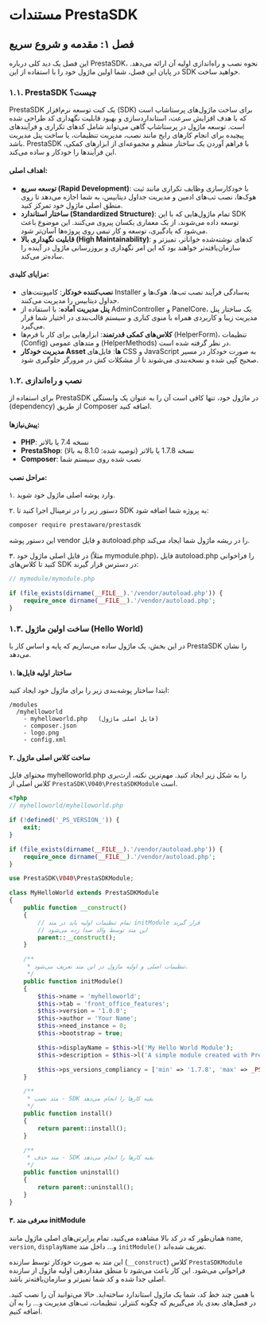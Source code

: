 # مستندات PrestaSDK

## فصل ۱: مقدمه و شروع سریع

این فصل یک دید کلی درباره PrestaSDK، نحوه نصب و راه‌اندازی اولیه آن ارائه می‌دهد. در پایان این فصل، شما اولین ماژول خود را با استفاده از این SDK خواهید ساخت.

### ۱.۱. PrestaSDK چیست؟

PrestaSDK یک کیت توسعه نرم‌افزار (SDK) برای ساخت ماژول‌های پرستاشاپ است که با هدف افزایش سرعت، استانداردسازی و بهبود قابلیت نگهداری کد طراحی شده است. توسعه ماژول در پرستاشاپ گاهی می‌تواند شامل کدهای تکراری و فرآیندهای پیچیده برای انجام کارهای رایج مانند نصب، مدیریت تنظیمات، یا ساخت پنل مدیریت باشد. PrestaSDK با فراهم آوردن یک ساختار منظم و مجموعه‌ای از ابزارهای کمکی، این فرآیندها را خودکار و ساده می‌کند.

#### اهداف اصلی:

- **توسعه سریع (Rapid Development)**: با خودکارسازی وظایف تکراری مانند ثبت هوک‌ها، نصب تب‌های ادمین و مدیریت جداول دیتابیس، به شما اجازه می‌دهد تا روی منطق اصلی ماژول خود تمرکز کنید.
- **ساختار استاندارد (Standardized Structure)**: تمام ماژول‌هایی که با این SDK توسعه داده می‌شوند، از یک معماری یکسان پیروی می‌کنند. این موضوع باعث می‌شود که یادگیری، توسعه و کار تیمی روی پروژه‌ها آسان‌تر شود.
- **قابلیت نگهداری بالا (High Maintainability)**: کدهای نوشته‌شده خواناتر، تمیزتر و سازمان‌یافته‌تر خواهند بود که این امر نگهداری و بروزرسانی ماژول در آینده را ساده‌تر می‌کند.

#### مزایای کلیدی:

- **نصب‌کننده خودکار**: کامپوننت‌های Installer به‌سادگی فرآیند نصب تب‌ها، هوک‌ها و جداول دیتابیس را مدیریت می‌کنند.
- **پنل مدیریت آماده**: با استفاده از AdminController و PanelCore، یک ساختار پنل مدیریت زیبا و کاربردی همراه با منوی کناری و سیستم قالب‌بندی در اختیار شما قرار می‌گیرد.
- **کلاس‌های کمکی قدرتمند**: ابزارهایی برای کار با فرم‌ها (HelperForm)، تنظیمات (Config) و متدهای عمومی (HelperMethods) در نظر گرفته شده است.
- **مدیریت خودکار Asset ها**: فایل‌های CSS و JavaScript به صورت خودکار در مسیر صحیح کپی شده و نسخه‌بندی می‌شوند تا از مشکلات کش در مرورگر جلوگیری شود.
### ۱.۲. نصب و راه‌اندازی

برای استفاده از PrestaSDK در ماژول خود، تنها کافی است آن را به عنوان یک وابستگی (dependency) از طریق Composer اضافه کنید.

#### پیش‌نیازها:

- **PHP**: نسخه 7.4 یا بالاتر
- **PrestaShop**: نسخه 1.7.8 یا بالاتر (توصیه شده: 8.1.0 به بالا)
- **Composer**: نصب شده روی سیستم شما

#### مراحل نصب:

۱. وارد پوشه اصلی ماژول خود شوید.

۲. دستور زیر را در ترمینال اجرا کنید تا SDK به پروژه شما اضافه شود:

```bash
composer require prestaware/prestasdk
```

این دستور پوشه vendor و فایل autoload.php را در ریشه ماژول شما ایجاد می‌کند.

۳. در فایل اصلی ماژول خود (مثلاً mymodule.php)، فایل autoload.php را فراخوانی کنید تا کلاس‌های SDK در دسترس قرار گیرند:

```php
// mymodule/mymodule.php

if (file_exists(dirname(__FILE__).'/vendor/autoload.php')) {
    require_once dirname(__FILE__).'/vendor/autoload.php';
}
```
### ۱.۳. ساخت اولین ماژول (Hello World)

در این بخش، یک ماژول ساده می‌سازیم که پایه و اساس کار با PrestaSDK را نشان می‌دهد.

#### ۱. ساختار اولیه فایل‌ها

ابتدا ساختار پوشه‌بندی زیر را برای ماژول خود ایجاد کنید:

```
/modules
  /myhelloworld
    - myhelloworld.php   (فایل اصلی ماژول)
    - composer.json
    - logo.png
    - config.xml
```

#### ۲. ساخت کلاس اصلی ماژول

محتوای فایل myhelloworld.php را به شکل زیر ایجاد کنید. مهم‌ترین نکته، ارث‌بری کلاس اصلی از `PrestaSDK\V040\PrestaSDKModule` است.

```php
<?php
// myhelloworld/myhelloworld.php

if (!defined('_PS_VERSION_')) {
    exit;
}

if (file_exists(dirname(__FILE__).'/vendor/autoload.php')) {
    require_once dirname(__FILE__).'/vendor/autoload.php';
}

use PrestaSDK\V040\PrestaSDKModule;

class MyHelloWorld extends PrestaSDKModule
{
    public function __construct()
    {
        // تمام تنظیمات اولیه باید در متد initModule قرار گیرند
        // این متد توسط والد صدا زده می‌شود
        parent::__construct();
    }

    /**
     * تنظیمات اصلی و اولیه ماژول در این متد تعریف می‌شود.
     */
    public function initModule()
    {
        $this->name = 'myhelloworld';
        $this->tab = 'front_office_features';
        $this->version = '1.0.0';
        $this->author = 'Your Name';
        $this->need_instance = 0;
        $this->bootstrap = true;

        $this->displayName = $this->l('My Hello World Module');
        $this->description = $this->l('A simple module created with PrestaSDK.');

        $this->ps_versions_compliancy = ['min' => '1.7.8', 'max' => _PS_VERSION_];
    }

    /**
     * متد نصب - SDK بقیه کارها را انجام می‌دهد
     */
    public function install()
    {
        return parent::install();
    }

    /**
     * متد حذف - SDK بقیه کارها را انجام می‌دهد
     */
    public function uninstall()
    {
        return parent::uninstall();
    }
}
```

#### ۳. معرفی متد initModule

همان‌طور که در کد بالا مشاهده می‌کنید، تمام پراپرتی‌های اصلی ماژول مانند `name`, `version`, `displayName` و... داخل متد `initModule()` تعریف شده‌اند.

این متد به صورت خودکار توسط سازنده (`__construct`) کلاس `PrestaSDKModule` فراخوانی می‌شود. این کار باعث می‌شود تا منطق مقداردهی اولیه ماژول از سازنده اصلی جدا شده و کد شما تمیزتر و سازمان‌یافته‌تر باشد.

با همین چند خط کد، شما یک ماژول استاندارد ساخته‌اید. حالا می‌توانید آن را نصب کنید. در فصل‌های بعدی یاد می‌گیریم که چگونه کنترلر، تنظیمات، تب‌های مدیریت و... را به آن اضافه کنیم.
